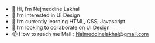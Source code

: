 - 👋 Hi, I’m Nejmeddine Lakhal
- 👀 I’m interested in UI Design
- 🌱 I’m currently learning HTML, CSS, Javascript
- 💞️ I’m looking to collaborate on UI Design
- 📫 How to reach me Mail : Najmeddinelakhal@gmail.com

<!---
Nejmeddine500/Nejmeddine500 is a ✨ special ✨ repository because its `README.md` (this file) appears on your GitHub profile.
You can click the Preview link to take a look at your changes.
--->
